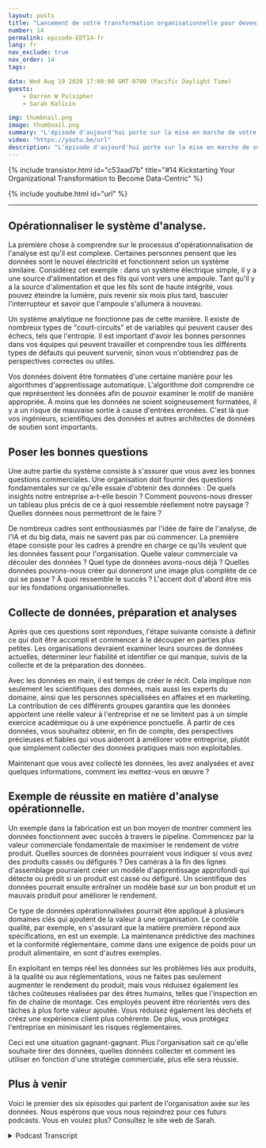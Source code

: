 ```yaml
---
layout: posts
title: "Lancement de votre transformation organisationnelle pour devenir axé sur les données."
number: 14
permalink: episode-EDT14-fr
lang: fr
nav_exclude: true
nav_order: 14
tags:

date: Wed Aug 19 2020 17:00:00 GMT-0700 (Pacific Daylight Time)
guests:
    - Darren W Pulsipher
    - Sarah Kalicin

img: thumbnail.png
image: thumbnail.png
summary: "L'épisode d'aujourd'hui porte sur la mise en marche de votre organisation pour devenir centrée sur les données et la valeur que cela peut apporter. L'invitée spéciale de Darren est Sarah Kalicin, scientifique des données en chef pour les centres de données chez Intel."
video: "https://youtu.be/url"
description: "L'épisode d'aujourd'hui porte sur la mise en marche de votre organisation pour devenir centrée sur les données et la valeur que cela peut apporter. L'invitée spéciale de Darren est Sarah Kalicin, scientifique des données en chef pour les centres de données chez Intel."
---
```


<div>
{% include transistor.html id="c53aad7b" title="#14 Kickstarting Your Organizational Transformation to Become Data-Centric" %}

{% include youtube.html id="url" %}
</div>

---

## Opérationnaliser le système d'analyse.

La première chose à comprendre sur le processus d'opérationnalisation de l'analyse est qu'il est complexe. Certaines personnes pensent que les données sont le nouvel électricité et fonctionnent selon un système similaire. Considérez cet exemple : dans un système électrique simple, il y a une source d'alimentation et des fils qui vont vers une ampoule. Tant qu'il y a la source d'alimentation et que les fils sont de haute intégrité, vous pouvez éteindre la lumière, puis revenir six mois plus tard, basculer l'interrupteur et savoir que l'ampoule s'allumera à nouveau.

Un système analytique ne fonctionne pas de cette manière. Il existe de nombreux types de "court-circuits" et de variables qui peuvent causer des échecs, tels que l'entropie. Il est important d'avoir les bonnes personnes dans vos équipes qui peuvent travailler et comprendre tous les différents types de défauts qui peuvent survenir, sinon vous n'obtiendrez pas de perspectives correctes ou utiles.

Vos données doivent être formatées d'une certaine manière pour les algorithmes d'apprentissage automatique. L'algorithme doit comprendre ce que représentent les données afin de pouvoir examiner le motif de manière appropriée. À moins que les données ne soient soigneusement formatées, il y a un risque de mauvaise sortie à cause d'entrées erronées. C'est là que vos ingénieurs, scientifiques des données et autres architectes de données de soutien sont importants.

## Poser les bonnes questions

Une autre partie du système consiste à s'assurer que vous avez les bonnes questions commerciales. Une organisation doit fournir des questions fondamentales sur ce qu'elle essaie d'obtenir des données : De quels insights notre entreprise a-t-elle besoin ? Comment pouvons-nous dresser un tableau plus précis de ce à quoi ressemble réellement notre paysage ? Quelles données nous permettront de le faire ?

De nombreux cadres sont enthousiasmés par l'idée de faire de l'analyse, de l'IA et du big data, mais ne savent pas par où commencer. La première étape consiste pour les cadres à prendre en charge ce qu'ils veulent que les données fassent pour l'organisation. Quelle valeur commerciale va découler des données ? Quel type de données avons-nous déjà ? Quelles données pouvons-nous créer qui donneront une image plus complète de ce qui se passe ? À quoi ressemble le succès ? L'accent doit d'abord être mis sur les fondations organisationnelles.

## Collecte de données, préparation et analyses

Après que ces questions sont répondues, l'étape suivante consiste à définir ce qui doit être accompli et commencer à le découper en parties plus petites. Les organisations devraient examiner leurs sources de données actuelles, déterminer leur fiabilité et identifier ce qui manque, suivis de la collecte et de la préparation des données.

Avec les données en main, il est temps de créer le récit. Cela implique non seulement les scientifiques des données, mais aussi les experts du domaine, ainsi que les personnes spécialisées en affaires et en marketing. La contribution de ces différents groupes garantira que les données apportent une réelle valeur à l'entreprise et ne se limitent pas à un simple exercice académique ou à une expérience ponctuelle. À partir de ces données, vous souhaitez obtenir, en fin de compte, des perspectives précieuses et fiables qui vous aideront à améliorer votre entreprise, plutôt que simplement collecter des données pratiques mais non exploitables.

Maintenant que vous avez collecté les données, les avez analysées et avez quelques informations, comment les mettez-vous en œuvre ?

## Exemple de réussite en matière d'analyse opérationnelle.

Un exemple dans la fabrication est un bon moyen de montrer comment les données fonctionnent avec succès à travers le pipeline. Commencez par la valeur commerciale fondamentale de maximiser le rendement de votre produit. Quelles sources de données pourraient vous indiquer si vous avez des produits cassés ou défigurés ? Des caméras à la fin des lignes d'assemblage pourraient créer un modèle d'apprentissage approfondi qui détecte ou prédit si un produit est cassé ou défiguré. Un scientifique des données pourrait ensuite entraîner un modèle basé sur un bon produit et un mauvais produit pour améliorer le rendement.

Ce type de données opérationnalisées pourrait être appliqué à plusieurs domaines clés qui ajoutent de la valeur à une organisation. Le contrôle qualité, par exemple, en s'assurant que la matière première répond aux spécifications, en est un exemple. La maintenance prédictive des machines et la conformité réglementaire, comme dans une exigence de poids pour un produit alimentaire, en sont d'autres exemples.

En exploitant en temps réel les données sur les problèmes liés aux produits, à la qualité ou aux réglementations, vous ne faites pas seulement augmenter le rendement du produit, mais vous réduisez également les tâches coûteuses réalisées par des êtres humains, telles que l'inspection en fin de chaîne de montage. Ces employés peuvent être réorientés vers des tâches à plus forte valeur ajoutée. Vous réduisez également les déchets et créez une expérience client plus cohérente. De plus, vous protégez l'entreprise en minimisant les risques réglementaires.

Ceci est une situation gagnant-gagnant. Plus l'organisation sait ce qu'elle souhaite tirer des données, quelles données collecter et comment les utiliser en fonction d'une stratégie commerciale, plus elle sera réussie.

## Plus à venir

Voici le premier des six épisodes qui parlent de l'organisation axée sur les données. Nous espérons que vous nous rejoindrez pour ces futurs podcasts. Vous en voulez plus? Consultez le site web de Sarah.



<details>
<summary> Podcast Transcript </summary>

<p></p>

</details>
